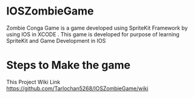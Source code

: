 # IOSZombieGame
Zombie Conga Game is a game developed using SpriteKit Framework by using IOS in XCODE . This game is developed for purpose of learning SpriteKit and Game Development in IOS

# Steps to Make the game
This Project Wiki Link https://github.com/Tarlochan5268/IOSZombieGame/wiki
